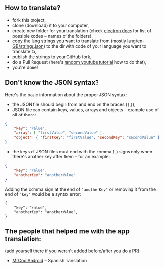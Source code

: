 ## How to translate?
- fork this project,
- clone (download) it to your computer,
- create new folder for your translation (check [electron docs](https://www.electronjs.org/docs/api/locales) for list of possible codes – names of the folders),
- copy the lang strings you want to translate from (mostly [lang/en-GB/strings.json](lang/en-GB/strings.json)) to the dir with code of your language you want to translate to,
- publish the strings to your GitHub fork,
- do a Pull Request (here's [random youtube tutorial](https://www.youtube.com/watch?v=dSl_qnWO104) how to do that),
- you're done!

## Don't know the JSON syntax?
Here's the basic information about the proper JSON syntax:
- the JSON file should begin from and end on the braces (`{`,`}`),
- JSON file can contain keys, values, arrays and objects – example use of all of these:
```json
{
	"key": "value",
	"array": [ "firstValue", "secondValue" ],
	"object": { "firstKey": "firstValue", "secondKey": "secondValue" }
}
```
- the keys of JSON files must end with the comma (`,`) signs only when there's another key after them – for an example:
```json
{
	"key": "value",
	"anotherKey": "anotherValue"
}
```
Adding the comma sign at the end of `"anotherKey"` or removing it from the end of `"key"` would be a syntax error:
```
{
	"key": "value",
	"anotherKey": "anotherValue",
}
```

## The people that helped me with the app translation:
(add yourself there if you weren't added before/after you do a PR):
- [MrCoolAndroid](https://github.com/MrCoolAndroid) – Spanish translation
